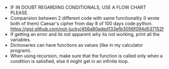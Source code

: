 - IF IN DOUBT REGARDING CONDITIONALS, USE A FLOW CHART PLEASE.
- Comparision between 2 different code with same functionality (I wrote both of them)
	 Caesar's cipher from day 8 of 100 days code python. 
	 https://gist.github.com/not-lucky/456a80aded133efb3056f094d537152f
- If getting an error and its not apparent why its not working, print all the variables. 
- Dictionaries can have functions as values (like in my calculator program). 
- When using recursion, make sure that the function is called only when a condition is satisfied, else it might get in an infinite loop.